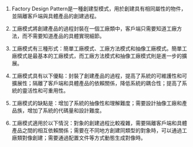 

1. Factory Design Pattern是一種創建型模式，用於創建具有相同屬性的物件，並隔離客戶端與具體產品的創建過程。

2. 工廠模式將創建產品的過程封裝在一個工廠類中，客戶端只需要知道工廠方法，而不需要知道產品的具體實現細節。

3. 工廠模式有三種形式：簡單工廠模式、工廠方法模式和抽像工廠模式。簡單工廠模式是最基本的工廠模式，而工廠方法模式和抽像工廠模式則是進一步的擴展。

4. 工廠模式具有以下優點：封裝了創建產品的過程，提高了系統的可維護性和可擴展性；隔離了客戶端和具體產品的依賴關係，降低系統的耦合性；提高了系統的靈活性和可重用性。

5. 工廠模式的缺點是：增加了系統的抽像性和理解難度；需要設計抽像工廠和產品族，增加了系統的代碼量和設計難度。

6. 工廠模式適用於以下情況：對象的創建過程比較複雜，需要隔離客戶端和具體產品之間的相互依賴關係；需要在不同地方創建同類型的對象時，可以通過工廠類對像創建；需要通過配置文件等方式動態生成對像時。